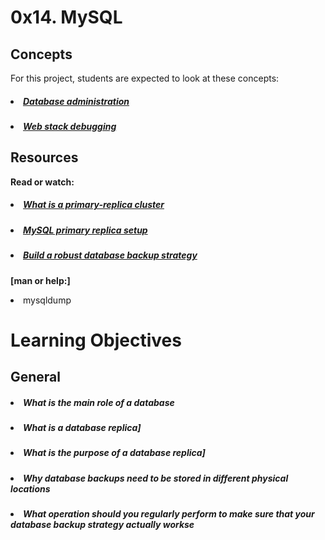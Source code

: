 # 0x14. MySQL

## Concepts

For this project, students are expected to look at these concepts:

##### <li>[Database administration](https://intranet.hbtn.io/concepts/49)</li>
##### <li>[Web stack debugging](https://intranet.hbtn.io/concepts/68)</li>

## Resources
<b>Read or watch:</b>

##### <li>[What is a primary-replica cluster](https://intranet.hbtn.io/rltoken/yI-YnEyAx2mO5qqmbrCTbw)</li>
##### <li>[MySQL primary replica setup](https://intranet.hbtn.io/rltoken/M2mXERIEQA7w0Pkj85nTNw)
##### <li>[Build a robust database backup strategy](https://intranet.hbtn.io/rltoken/7C7YTJOU2iR_kZDQLPhl1A)
<b>[man or help:]</b>

<li>mysqldump</li>

# Learning Objectives

## General

##### <li>What is the main role of a database</li>  
##### <li>What is a database replica]</li>  
##### <li>What is the purpose of a database replica]</li>  
##### <li>Why database backups need to be stored in different physical locations</li>  
##### <li>What operation should you regularly perform to make sure that your database backup strategy actually workse</li>  
